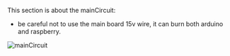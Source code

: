 This section is about the mainCircuit:

   * be careful not to use the main board 15v wire, it can burn both arduino and raspberry.
   
   
   ![mainCircuit](https://github.com/CaioslppUO/Agrobot/blob/master/pictures/circuits/mainCircuit/mainCircuit.png)
